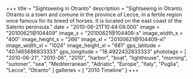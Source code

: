 +++
title = "Sightseeing in Otranto"
description = "Sightseeing in Otranto. Otranto is a town and comune in the province of Lecce, in a fertile region once famous for its breed of horses. It is located on the east coast of the Salento peninsula."
date = "2010-06-21T10:44:09.000"
image = "20100621@104409"
image_s = "20100621@104409-s"
image_width_s = "400"
image_height_s = "266"
image_xl = "20100621@104409-xl"
image_width_xl = "1024"
image_height_xl = "681"
gps_latitude = "40.1465686833333"
gps_longitude = "18.4922432833333"
phototags = [ "2010-06-21", "2010-06", "2010", "harbor", "boat", "lighthouse", "morning", "summer", "sea", "Mediterranean", "Adriatic", "Europe", "Italy", "Puglia", "Lecce", "Otranto" ]
galleries = [ "2010 Timeline" ]
+++
